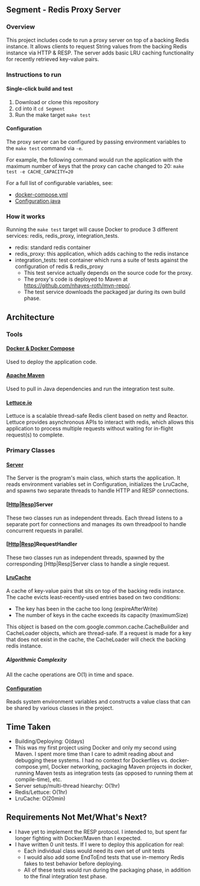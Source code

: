 ## Segment - Redis Proxy Server

### Overview
This project includes code to run a proxy server on top of a backing Redis instance. It allows clients to request String values from the backing Redis instance via HTTP & RESP. The server adds basic LRU caching functionality for recently retrieved key-value pairs.

### Instructions to run
#### Single-click build and test
1. Download or clone this repository
2. cd into it
`cd Segment`
3. Run the make target
`make test`

#### Configuration
The proxy server can be configured by passing environment variables to the `make test` command via `-e`.

For example, the following command would run the application with the maximum number of keys that the proxy can cache changed to 20:
`make test -e CACHE_CAPACITY=20`

For a full list of configurable variables, see: 
* [docker-compose.yml](https://github.com/nhayes-roth/RedisProxy/blob/master/docker-compose.yml)
* [Configuration.java](https://github.com/nhayes-roth/RedisProxy/blob/master/RedisProxy/src/main/java/configuration/Configuration.java)

### How it works
Running the `make test` target will cause Docker to produce 3 different services: redis, redis_proxy, integration_tests.
* redis: standard redis container
* redis_proxy: this application, which adds caching to the redis instance
* integration_tests: test container which runs a suite of tests against the configuration of redis & redis_proxy
  * This test service actually depends on the source code for the proxy.
  * The proxy's code is deployed to Maven at https://github.com/nhayes-roth/mvn-repo/.
  * The test service downloads the packaged jar during its own build phase.

## Architecture

### Tools
#### [Docker & Docker Compose](https://www.docker.com/)
Used to deploy the application code.
#### [Apache Maven](https://maven.apache.org/)
Used to pull in Java dependencies and run the integration test suite.
#### [Lettuce.io](https://lettuce.io/core/release/reference/)
Lettuce is a scalable thread-safe Redis client based on netty and Reactor. Lettuce provides asynchronous APIs to interact with redis, which allows this application to process multiple requests without waiting for in-flight request(s) to complete.

### Primary Classes
#### [Server](https://github.com/nhayes-roth/RedisProxy/blob/master/RedisProxy/src/main/java/server/Server.java)
The Server is the program's main class, which starts the application. It reads environment variables set in Configuration, initializes the LruCache, and spawns two separate threads to handle HTTP and RESP connections.

#### [[Http](https://github.com/nhayes-roth/RedisProxy/blob/master/RedisProxy/src/main/java/http/HttpServer.java "Http")|[Resp](https://github.com/nhayes-roth/RedisProxy/blob/master/RedisProxy/src/main/java/resp/RespServer.java "Resp")]Server
These two classes run as independent threads. Each thread listens to a separate port for connections and manages its own threadpool to handle concurrent requests in parallel.

#### [[Http](https://github.com/nhayes-roth/RedisProxy/blob/master/RedisProxy/src/main/java/http/HttpRequestHandler.java "Http")|[Resp](https://github.com/nhayes-roth/RedisProxy/blob/master/RedisProxy/src/main/java/resp/RespRequestHandler.java "Resp")]RequestHandler
These two classes run as independent threads, spawned by the corresponding [Http|Resp]Server class to handle a single request.

#### [LruCache](https://github.com/nhayes-roth/RedisProxy/blob/master/RedisProxy/src/main/java/configuration/Configuration.java)
A cache of key-value pairs that sits on top of the backing redis instance. The cache evicts least-recently-used entries based on two conditions:
* The key has been in the cache too long (expireAfterWrite)
* The number of keys in the cache exceeds its capacity (maximumSize)

This object is based on the com.google.common.cache.CacheBuilder and CacheLoader objects, which are thread-safe. If a request is made for a key that does not exist in the cache, the CacheLoader will check the backing redis instance.
##### Algorithmic Complexity
All the cache operations are O(1) in time and space.

#### [Configuration](https://github.com/nhayes-roth/RedisProxy/blob/master/RedisProxy/src/main/java/configuration/Configuration.java)
Reads system environment variables and constructs a value class that can be shared by various classes in the project.

## Time Taken
* Building/Deploying: O(days)
 * This was my first project using Docker and only my second using Maven. I spent more time than I care to admit reading about and debugging these systems. I had no context for Dockerfiles vs. docker-compose.yml, Docker networking, packaging Maven projects in docker, running Maven tests as integration tests (as opposed to running them at compile-time), etc.
* Server setup/multi-thread hiearchy: O(1hr)
* Redis/Lettuce: O(1hr)
* LruCache: O(20min)

## Requirements Not Met/What's Next?
* I have yet to implement the RESP protocol. I intended to, but spent far longer fighting with Docker/Maven than I expected.
* I have written 0 unit tests. If I were to deploy this application for real:
  * Each individual class would need its own set of unit tests
  * I would also add some EndToEnd tests that use in-memory Redis fakes to test behavior before deploying.
  * All of these tests would run during the packaging phase, in addition to the final integration test phase.
